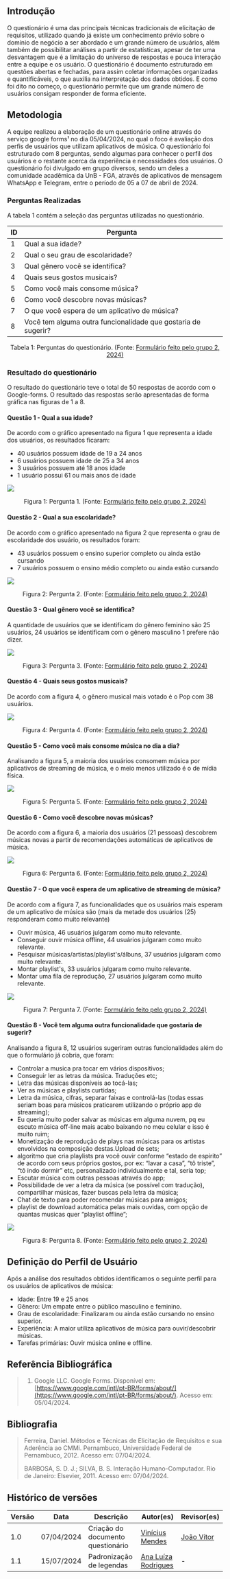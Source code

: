 ## Introdução
O questionário é uma das principais técnicas tradicionais de elicitação de requisitos, utilizado quando já existe um conhecimento prévio sobre o domínio de negócio a ser abordado e um grande número de usuários, além também de possibilitar análises a partir de estatísticas, apesar de ter uma desvantagem que é a limitação do universo de respostas e pouca interação entre a equipe e os usuário. O questionário é documento estruturado em questões abertas e fechadas, para assim coletar informações organizadas e quantificáveis, o que auxilia na interpretação dos dados obtidos. E como foi dito no começo, o questionário permite que um grande número de usuários consigam responder de forma eficiente.

## Metodologia
A equipe realizou a elaboração de um questionário online através do serviço google forms¹ no dia 05/04/2024, no qual o foco é avaliação dos perfis de usuários que utilizam aplicativos de música. O questionário foi estruturado com 8 perguntas, sendo algumas para conhecer o perfil dos usuários e o restante acerca da experiência e necessidades dos usuários. O questionário foi divulgado em grupo diversos, sendo um deles a comunidade acadêmica da UnB - FGA, através de aplicativos de mensagem WhatsApp e Telegram, entre o período de 05 a 07 de abril de 2024.

### Perguntas Realizadas
A tabela 1 contém a seleção das perguntas utilizadas no questionário.

| ID  | Pergunta                                                      |
| --- | ------------------------------------------------------------- |
| 1   | Qual a sua idade?                                             |
| 2   | Qual o seu grau de escolaridade?                              |
| 3   | Qual gênero você se identifica?                               |
| 4   | Quais seus gostos musicais?                                   |
| 5   | Como você mais consome música?                                |
| 6   | Como você descobre novas músicas?                             |
| 7   | O que você espera de um aplicativo de música?                 |
| 8   | Você tem alguma outra funcionalidade que gostaria de sugerir? |

<div style="text-align: center">
  <p>Tabela 1: Perguntas do questionário. (Fonte: <a href="https://forms.gle/qj2o5261fd45MaEK8">Formulário feito pelo grupo 2, 2024)</a></p>
</div>

### Resultado do questionário

O resultado do questionário teve o total de 50 respostas de acordo com o Google-forms. O resultado das respostas serão apresentadas de forma gráfica nas figuras de 1 a 8.

#### Questão 1 - Qual a sua idade?
De acordo com o gráfico apresentado na figura 1 que representa a idade dos usuários, os resultados ficaram:
- 40 usuários possuem idade de 19 a 24 anos
- 6 usuários possuem idade de 25 a 34 anos
- 3 usuários possuem até 18 anos idade
- 1 usuário possui 61 ou mais anos de idade

![](./images/questao1.png)

<div style="text-align: center">
  <p>Figura 1: Pergunta 1. (Fonte: <a href="https://forms.gle/qj2o5261fd45MaEK8">Formulário feito pelo grupo 2, 2024)</a></p>
</div>

#### Questão 2 - Qual a sua escolaridade?
De acordo com o gráfico apresentado na figura 2 que representa o grau de escolaridade dos usuário, os resultados foram:
- 43 usuários possuem o ensino superior completo ou ainda estão cursando
- 7 usuários possuem o ensino médio completo ou ainda estão cursando

![](./images/questao2.png)

<div style="text-align: center">
  <p>Figura 2: Pergunta 2. (Fonte: <a href="https://forms.gle/qj2o5261fd45MaEK8">Formulário feito pelo grupo 2, 2024)</a></p>
</div>

#### Questão 3 - Qual gênero você se identifica?
A quantidade de usuários que se identificam do gênero feminino são 25 usuários, 24 usuários se identificam com o gênero masculino 1 prefere não dizer.

![](./images/questao3.png)

<div style="text-align: center">
  <p>Figura 3: Pergunta 3. (Fonte: <a href="https://forms.gle/qj2o5261fd45MaEK8">Formulário feito pelo grupo 2, 2024)</a></p>
</div>

#### Questão 4 - Quais seus gostos musicais?
De acordo com a figura 4, o gênero musical mais votado é o Pop com 38 usuários.

![](./images/questao4.png)

<div style="text-align: center">
  <p>Figura 4: Pergunta 4. (Fonte: <a href="https://forms.gle/qj2o5261fd45MaEK8">Formulário feito pelo grupo 2, 2024)</a></p>
</div>

#### Questão 5 - Como você mais consome música no dia a dia?
Analisando a figura 5, a maioria dos usuários consomem música por aplicativos de streaming de música, e o meio menos utilizado é o de mídia física.

![](./images/questao5.png)

<div style="text-align: center">
  <p>Figura 5: Pergunta 5. (Fonte: <a href="https://forms.gle/qj2o5261fd45MaEK8">Formulário feito pelo grupo 2, 2024)</a></p>
</div>


#### Questão 6 - Como você descobre novas músicas?
De acordo com a figura 6, a maioria dos usuários (21 pessoas) descobrem músicas novas a partir de recomendações automáticas de aplicativos de música.

![](./images/questao6.png)

<div style="text-align: center">
  <p>Figura 6: Pergunta 6. (Fonte: <a href="https://forms.gle/qj2o5261fd45MaEK8">Formulário feito pelo grupo 2, 2024)</a></p>
</div>

#### Questão 7 - O que você espera de um aplicativo de streaming de música?
De acordo com a figura 7, as funcionalidades que os usuários mais esperam de um aplicativo de música são (mais da metade dos usuários (25) responderam como muito relevante)
- Ouvir música, 46 usuários julgaram como muito relevante.
- Conseguir ouvir música offline, 44 usuários julgaram como muito relevante.
- Pesquisar músicas/artistas/playlist's/álbuns, 37 usuários julgaram como muito relevante.
- Montar playlist's, 33 usuários julgaram como muito relevante.
- Montar uma fila de reprodução, 27 usuários julgaram como muito relevante.

![](./images/questao7.png)

<div style="text-align: center">
  <p>Figura 7: Pergunta 7. (Fonte: <a href="https://forms.gle/qj2o5261fd45MaEK8">Formulário feito pelo grupo 2, 2024)</a></p>
</div>

#### Questão 8 - Você tem alguma outra funcionalidade que gostaria de sugerir?
Analisando a figura 8, 12 usuários sugeriram outras funcionalidades além do que o formulário já cobria, que foram:

- Controlar a musica pra tocar em vários dispositivos;
- Conseguir ler as letras da música. Traduções etc;
- Letra das músicas disponíveis ao tocá-las;
- Ver as músicas e playlists curtidas;
- Letra da música, cifras, separar faixas e controlá-las (todas essas seriam boas para músicos praticarem utilizando o próprio app de streaming);
- Eu queria muito poder salvar as músicas em alguma nuvem, pq eu escuto música off-line mais acabo baixando no meu celular e isso é muito ruim;
- Monetização de reprodução de plays nas músicas para os artistas envolvidos na composição destas.Upload de sets;
- algoritmo que cria playlists pra você ouvir conforme “estado de espírito” de acordo com seus próprios gostos, por ex: “lavar a casa”, “tô triste”, “tô indo dormir” etc, personalizado individualmente e tal, seria top;
- Escutar música com outras pessoas através do app;
- Possibilidade de ver a letra da música (se possível com tradução), compartilhar músicas, fazer buscas pela letra da música;
- Chat de texto para poder recomendar músicas para amigos;
- playlist de download automática pelas mais ouvidas, com opção de quantas musicas quer “playlist offline”;

![](./images/questao8.png)

<div style="text-align: center">
  <p>Figura 8: Pergunta 8. (Fonte: <a href="https://forms.gle/qj2o5261fd45MaEK8">Formulário feito pelo grupo 2, 2024)</a></p>
</div>

## Definição do Perfil de Usuário

Após a análise dos resultados obtidos identificamos o seguinte perfil para os usuários de aplicativos de música:

- Idade: Entre 19 e 25 anos
- Gênero: Um empate entre o público masculino e feminino.
- Grau de escolaridade: Finalizaram ou ainda estão cursando no ensino superior.
- Experiência: A maior utiliza aplicativos de música para ouvir/descobrir músicas.
- Tarefas primárias: Ouvir música online e offline.

## Referência Bibliográfica
>  1. Google LLC. Google Forms. Disponível em: [https://www.google.com/intl/pt-BR/forms/about/](https://www.google.com/intl/pt-BR/forms/about/). Acesso em: 05/04/2024.

## Bibliografia 
> Ferreira, Daniel. Métodos e Técnicas de Elicitação de Requisitos e sua Aderência ao CMMi. Pernambuco, Universidade Federal de Pernambuco, 2012. Acesso em: 07/04/2024.
>
> BARBOSA, S. D. J.; SILVA, B. S. Interação Humano-Computador. Rio de Janeiro: Elsevier, 2011. Acesso em:  07/04/2024.

## Histórico de versões

| Versão | Data       | Descrição                         | Autor(es)       | Revisor(es) |
| ------ | ---------- | --------------------------------- | --------------- | ----------- |
| 1.0    | 07/04/2024 | Criação do documento questionário | [Vinícius Mendes](https://github.com/yabamiah) | [João Vítor](https://github.com/Jvsoutomaior)  |
| 1.1    | 15/07/2024 | Padronização de legendas | [Ana Luíza Rodrigues](https://github.com/analuizargds) | -  |

